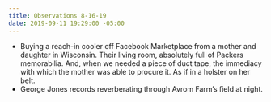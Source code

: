 ```yaml
---
title: Observations 8-16-19
date: 2019-09-11 19:29:00 -05:00
---
```


- Buying a reach-in cooler off Facebook Marketplace from a mother and daughter in Wisconsin. Their living room, absolutely full of Packers memorabilia. And, when we needed a piece of duct tape, the immediacy with which the mother was able to procure it. As if in a holster on her belt.
- George Jones records reverberating through Avrom Farm’s field at night.
